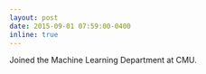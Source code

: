 ```yaml
---
layout: post
date: 2015-09-01 07:59:00-0400
inline: true
---
```


Joined the Machine Learning Department at CMU.

